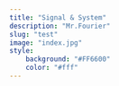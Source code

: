 ```yaml
---
title: "Signal & System"
description: "Mr.Fourier"
slug: "test"
image: "index.jpg"
style:
    background: "#FF6600"
    color: "#fff"
---
```

